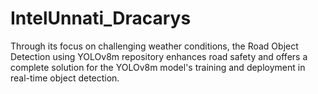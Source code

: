 # IntelUnnati_Dracarys
Through its focus on challenging weather conditions, the Road Object Detection using YOLOv8m repository enhances road safety and offers a complete solution for the YOLOv8m model's training and deployment in real-time object detection.
